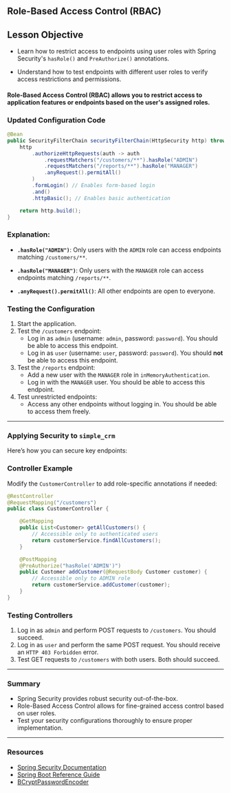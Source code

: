 ## Role-Based Access Control (RBAC)

## Lesson Objective

- Learn how to restrict access to endpoints using user roles with Spring Security's `hasRole()` and `PreAuthorize()` annotations.  

- Understand how to test endpoints with different user roles to verify access restrictions and permissions.  

#### Role-Based Access Control (RBAC) allows you to restrict access to application features or endpoints based on the user's assigned roles.

### Updated Configuration Code

```java
@Bean
public SecurityFilterChain securityFilterChain(HttpSecurity http) throws Exception {
    http
        .authorizeHttpRequests(auth -> auth
            .requestMatchers("/customers/**").hasRole("ADMIN")
            .requestMatchers("/reports/**").hasRole("MANAGER")
            .anyRequest().permitAll()
        )
        .formLogin() // Enables form-based login
        .and()
        .httpBasic(); // Enables basic authentication

    return http.build();
}
```

### Explanation:

- **`.hasRole("ADMIN")`**: Only users with the `ADMIN` role can access endpoints matching `/customers/**`.

- **`.hasRole("MANAGER")`**: Only users with the `MANAGER` role can access endpoints matching `/reports/**`.

- **`.anyRequest().permitAll()`**: All other endpoints are open to everyone.

### Testing the Configuration

1. Start the application.
2. Test the `/customers` endpoint:
   - Log in as `admin` (username: `admin`, password: `password`). You should be able to access this endpoint.
   - Log in as `user` (username: `user`, password: `password`). You should **not** be able to access this endpoint.
3. Test the `/reports` endpoint:
   - Add a new user with the `MANAGER` role in `inMemoryAuthentication`.
   - Log in with the `MANAGER` user. You should be able to access this endpoint.
4. Test unrestricted endpoints:
   - Access any other endpoints without logging in. You should be able to access them freely.

---

### Applying Security to `simple_crm`

Here’s how you can secure key endpoints:

### Controller Example
Modify the `CustomerController` to add role-specific annotations if needed:

```java
@RestController
@RequestMapping("/customers")
public class CustomerController {

    @GetMapping
    public List<Customer> getAllCustomers() {
        // Accessible only to authenticated users
        return customerService.findAllCustomers();
    }

    @PostMapping
    @PreAuthorize("hasRole('ADMIN')")
    public Customer addCustomer(@RequestBody Customer customer) {
        // Accessible only to ADMIN role
        return customerService.addCustomer(customer);
    }
}
```

### Testing Controllers
1. Log in as `admin` and perform POST requests to `/customers`. You should succeed.
2. Log in as `user` and perform the same POST request. You should receive an `HTTP 403 Forbidden` error.
3. Test GET requests to `/customers` with both users. Both should succeed.

---

###  Summary

- Spring Security provides robust security out-of-the-box.
- Role-Based Access Control allows for fine-grained access control based on user roles.
- Test your security configurations thoroughly to ensure proper implementation.

---

### Resources

- [Spring Security Documentation](https://docs.spring.io/spring-security/reference/index.html)
- [Spring Boot Reference Guide](https://docs.spring.io/spring-boot/docs/current/reference/htmlsingle/#boot-features-security)
- [BCryptPasswordEncoder](https://www.baeldung.com/spring-security-registration-password-encoding-bcrypt)


